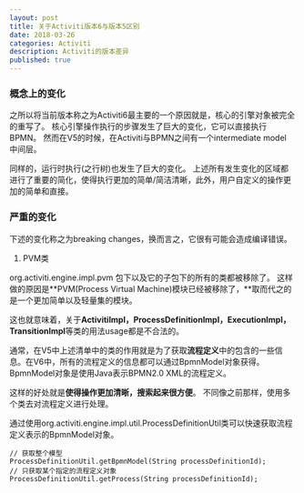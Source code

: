 ```yaml
---
layout: post
title: 关于Activiti版本6与版本5区别
date: 2018-03-26
categories: Activiti
description: Activiti的版本差异
published: true
---
```


### 概念上的变化

之所以将当前版本称之为Activiti6最主要的一个原因就是，核心的引擎对象被完全的重写了。 核心引擎操作执行的步骤发生了巨大的变化，它可以直接执行BPMN。 然而在V5的时候，在Activiti与BPMN之间有一个intermediate model 中间层。

同样的，运行时执行(之行树)也发生了巨大的变化。 上述所有发生变化的区域都进行了重要的简化，使得执行更加的简单/简洁清晰，此外，用户自定义的操作更加的简单和直接。

### 严重的变化

下述的变化称之为breaking changes，换而言之，它很有可能会造成编译错误。

1. PVM类

org.activiti.engine.impl.pvm 包下以及它的子包下的所有的类都被移除了。 这样做的原因是**PVM(Process Virtual Machine)模块已经被移除了，**取而代之的是一个更加简单以及轻量集的模块。

这也就意味着，关于**ActivitiImpl，ProcessDefinitionImpl，ExecutionImpl，TransitionImpl**等类的用法usage都是不合法的。

通常，在V5中上述清单中的类的作用就是为了获取**流程定义**中的包含的一些信息。在V6中，所有的流程定义的信息都可以通过BpmnModel对象获得。BpmnModel对象是使用Java表示BPMN2.0 XML的流程定义。 

这样的好处就是**使得操作更加清晰，搜索起来很方便**。 不同像之前那样，使用多个类去对流程定义进行处理。

通过使用org.activiti.engine.impl.util.ProcessDefinitionUtil类可以快速获取流程定义表示的BpmnModel对象。

    // 获取整个模型
    ProcessDefinitionUtil.getBpmnModel(String processDefinitionId);
    // 只获取某个指定的流程定义对象
    ProcessDefinitionUtil.getProcess(String processDefinitionId);







